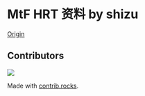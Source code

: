 # MtF HRT 资料 by shizu

[Origin](https://docs.google.com/presentation/d/1PzE-rmtwBMOrgXcsI_RIDAKTUIe3fx5h-PmEbzRgBBA)

## Contributors
<a href="https://github.com/BBleae/hrt-book/graphs/contributors">
  <img src="https://contrib.rocks/image?repo=BBleae/hrt-book&max=50&anon=1" />
</a>

Made with [contrib.rocks](https://contrib.rocks).
